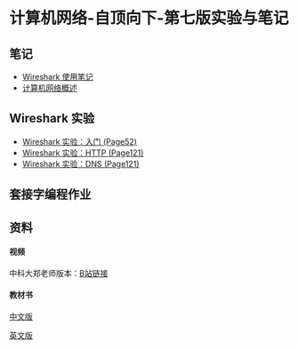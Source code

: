 # 计算机网络-自顶向下-第七版实验与笔记

## 笔记

* [Wireshark 使用笔记](https://github.com/liutao2428118/Computer-Networking-Lab-Note/blob/main/docs/notes/wireshark%E4%BD%BF%E7%94%A8%E7%AC%94%E8%AE%B0.md)
* [计算机网络概述](https://github.com/liutao2428118/computer-networking-lab-note/blob/main/docs/notes/overview.md)

## Wireshark 实验

* [Wireshark 实验：入门 (Page52)](https://github.com/liutao2428118/Computer-Networking-Lab-Note/blob/main/docs/wireshark/introduction.md)
* [Wireshark 实验：HTTP (Page121)](https://github.com/liutao2428118/Computer-Networking-Lab-Note/blob/main/docs/wireshark/http.md)
* [Wireshark 实验：DNS (Page121)](https://github.com/liutao2428118/Computer-Networking-Lab-Note/blob/main/docs/wireshark/dns.md)

## 套接字编程作业

## 资料

#### 视频
中科大郑老师版本：[B站链接](https://www.bilibili.com/video/BV1JV411t7ow)

#### 教材书
[中文版](https://github.com/liutao2428118/Computer-Networking-Lab-Note/tree/main/book/计算机网络-自顶向下方法第七版.pdf) 

[英文版](https://github.com/liutao2428118/Computer-Networking-Lab-Note/tree/main/book/Kurose%2C%20James%20F._Ross%2C%20Keith%20W%20-%20Computer%20networking_%20a%20top-down%20approach-Pearson%20(2017).pdf)
